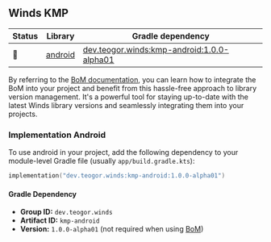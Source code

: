 ## Winds KMP

| Status | Library | Gradle dependency |
| ------ | ------- | ----------------- |
| 🧪 | [android](/kmp/android) | [dev.teogor.winds:kmp-android:1.0.0-alpha01](#implementation-android) |

By referring to the [BoM documentation](/docs/bom/versions.md), you can learn how to integrate the BoM into your project and benefit from this hassle-free approach to library version management. It's a powerful tool for staying up-to-date with the latest Winds library versions and seamlessly integrating them into your projects.


### Implementation Android

To use android in your project, add the following dependency to your module-level Gradle file (usually `app/build.gradle.kts`):

```kotlin
implementation("dev.teogor.winds:kmp-android:1.0.0-alpha01")
```

#### Gradle Dependency

- **Group ID:** `dev.teogor.winds`
- **Artifact ID:** `kmp-android`
- **Version:** `1.0.0-alpha01` (not required when using [BoM](/docs/bom/versions.md))


